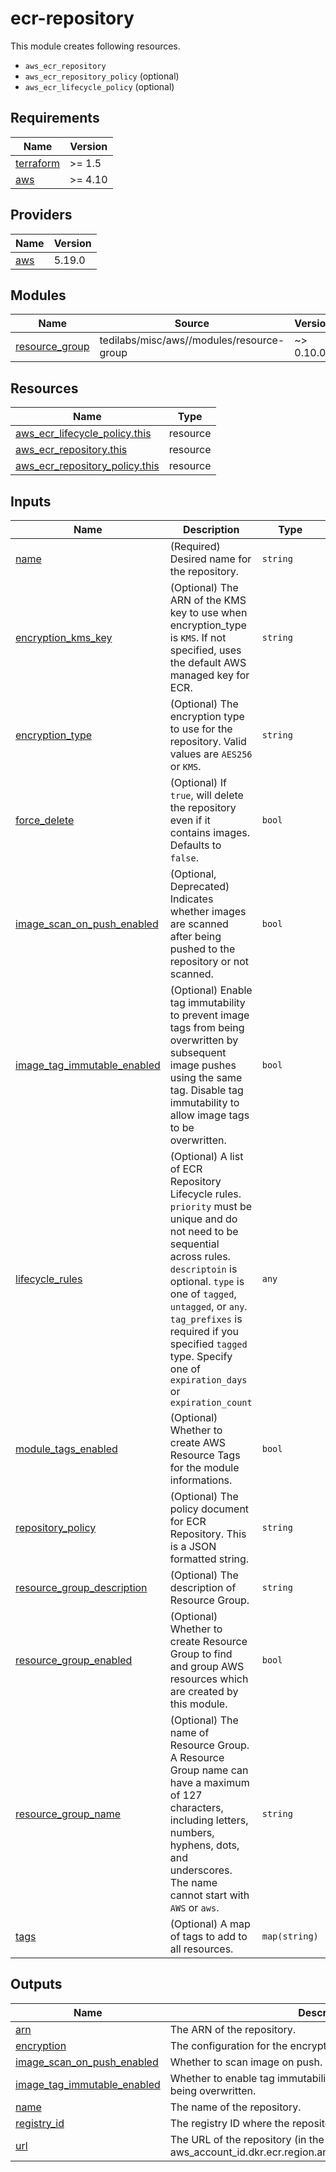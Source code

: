 # ecr-repository

This module creates following resources.

- `aws_ecr_repository`
- `aws_ecr_repository_policy` (optional)
- `aws_ecr_lifecycle_policy` (optional)

<!-- BEGINNING OF PRE-COMMIT-TERRAFORM DOCS HOOK -->
## Requirements

| Name | Version |
|------|---------|
| <a name="requirement_terraform"></a> [terraform](#requirement\_terraform) | >= 1.5 |
| <a name="requirement_aws"></a> [aws](#requirement\_aws) | >= 4.10 |

## Providers

| Name | Version |
|------|---------|
| <a name="provider_aws"></a> [aws](#provider\_aws) | 5.19.0 |

## Modules

| Name | Source | Version |
|------|--------|---------|
| <a name="module_resource_group"></a> [resource\_group](#module\_resource\_group) | tedilabs/misc/aws//modules/resource-group | ~> 0.10.0 |

## Resources

| Name | Type |
|------|------|
| [aws_ecr_lifecycle_policy.this](https://registry.terraform.io/providers/hashicorp/aws/latest/docs/resources/ecr_lifecycle_policy) | resource |
| [aws_ecr_repository.this](https://registry.terraform.io/providers/hashicorp/aws/latest/docs/resources/ecr_repository) | resource |
| [aws_ecr_repository_policy.this](https://registry.terraform.io/providers/hashicorp/aws/latest/docs/resources/ecr_repository_policy) | resource |

## Inputs

| Name | Description | Type | Default | Required |
|------|-------------|------|---------|:--------:|
| <a name="input_name"></a> [name](#input\_name) | (Required) Desired name for the repository. | `string` | n/a | yes |
| <a name="input_encryption_kms_key"></a> [encryption\_kms\_key](#input\_encryption\_kms\_key) | (Optional) The ARN of the KMS key to use when encryption\_type is `KMS`. If not specified, uses the default AWS managed key for ECR. | `string` | `null` | no |
| <a name="input_encryption_type"></a> [encryption\_type](#input\_encryption\_type) | (Optional) The encryption type to use for the repository. Valid values are `AES256` or `KMS`. | `string` | `"AES256"` | no |
| <a name="input_force_delete"></a> [force\_delete](#input\_force\_delete) | (Optional) If `true`, will delete the repository even if it contains images. Defaults to `false`. | `bool` | `false` | no |
| <a name="input_image_scan_on_push_enabled"></a> [image\_scan\_on\_push\_enabled](#input\_image\_scan\_on\_push\_enabled) | (Optional, Deprecated) Indicates whether images are scanned after being pushed to the repository or not scanned. | `bool` | `false` | no |
| <a name="input_image_tag_immutable_enabled"></a> [image\_tag\_immutable\_enabled](#input\_image\_tag\_immutable\_enabled) | (Optional) Enable tag immutability to prevent image tags from being overwritten by subsequent image pushes using the same tag. Disable tag immutability to allow image tags to be overwritten. | `bool` | `false` | no |
| <a name="input_lifecycle_rules"></a> [lifecycle\_rules](#input\_lifecycle\_rules) | (Optional) A list of ECR Repository Lifecycle rules. `priority` must be unique and do not need to be sequential across rules. `descriptoin` is optional. `type` is one of `tagged`, `untagged`, or `any`. `tag_prefixes` is required if you specified `tagged` type. Specify one of `expiration_days` or `expiration_count` | `any` | `[]` | no |
| <a name="input_module_tags_enabled"></a> [module\_tags\_enabled](#input\_module\_tags\_enabled) | (Optional) Whether to create AWS Resource Tags for the module informations. | `bool` | `true` | no |
| <a name="input_repository_policy"></a> [repository\_policy](#input\_repository\_policy) | (Optional) The policy document for ECR Repository. This is a JSON formatted string. | `string` | `""` | no |
| <a name="input_resource_group_description"></a> [resource\_group\_description](#input\_resource\_group\_description) | (Optional) The description of Resource Group. | `string` | `"Managed by Terraform."` | no |
| <a name="input_resource_group_enabled"></a> [resource\_group\_enabled](#input\_resource\_group\_enabled) | (Optional) Whether to create Resource Group to find and group AWS resources which are created by this module. | `bool` | `true` | no |
| <a name="input_resource_group_name"></a> [resource\_group\_name](#input\_resource\_group\_name) | (Optional) The name of Resource Group. A Resource Group name can have a maximum of 127 characters, including letters, numbers, hyphens, dots, and underscores. The name cannot start with `AWS` or `aws`. | `string` | `""` | no |
| <a name="input_tags"></a> [tags](#input\_tags) | (Optional) A map of tags to add to all resources. | `map(string)` | `{}` | no |

## Outputs

| Name | Description |
|------|-------------|
| <a name="output_arn"></a> [arn](#output\_arn) | The ARN of the repository. |
| <a name="output_encryption"></a> [encryption](#output\_encryption) | The configuration for the encryption of repository. |
| <a name="output_image_scan_on_push_enabled"></a> [image\_scan\_on\_push\_enabled](#output\_image\_scan\_on\_push\_enabled) | Whether to scan image on push. |
| <a name="output_image_tag_immutable_enabled"></a> [image\_tag\_immutable\_enabled](#output\_image\_tag\_immutable\_enabled) | Whether to enable tag immutability to prevent image tags from being overwritten. |
| <a name="output_name"></a> [name](#output\_name) | The name of the repository. |
| <a name="output_registry_id"></a> [registry\_id](#output\_registry\_id) | The registry ID where the repository was created. |
| <a name="output_url"></a> [url](#output\_url) | The URL of the repository (in the form aws\_account\_id.dkr.ecr.region.amazonaws.com/repositoryName). |
<!-- END OF PRE-COMMIT-TERRAFORM DOCS HOOK -->

